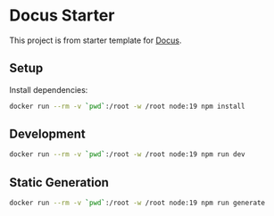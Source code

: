 # Docus Starter
This project is from starter template for [Docus](https://docus.dev).

## Setup

Install dependencies:

```bash
docker run --rm -v `pwd`:/root -w /root node:19 npm install
```
## Development

```bash
docker run --rm -v `pwd`:/root -w /root node:19 npm run dev
```

## Static Generation

```bash
docker run --rm -v `pwd`:/root -w /root node:19 npm run generate
```

